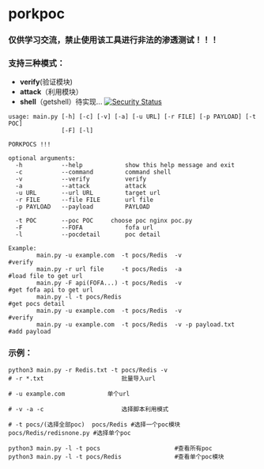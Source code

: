 # porkpoc
### 仅供学习交流，禁止使用该工具进行非法的渗透测试！！！
### 支持三种模式：
- **verify**(验证模块)
- **attack**（利用模块）
- **shell**（getshell）待实现...
[![Security Status](https://www.murphysec.com/platform3/v3/badge/1617768457576165376.svg?t=1)](https://www.murphysec.com/accept?code=f76cf2003ea507fcf1fe2c501ef067b4&type=1&from=2&t=2)
```                                                            
usage: main.py [-h] [-c] [-v] [-a] [-u URL] [-r FILE] [-p PAYLOAD] [-t POC]
               [-F] [-l]

PORKPOCS !!!

optional arguments:
  -h           --help            show this help message and exit
  -c           --command         command shell
  -v           --verify          verify
  -a           --attack          attack
  -u URL       --url URL         target url
  -r FILE      --file FILE       url file
  -p PAYLOAD   --payload         PAYLOAD
  
  -t POC       --poc POC     choose poc nginx poc.py
  -F           --FOFA            fofa url
  -l           --pocdetail       poc detail

Example:
        main.py -u example.com  -t pocs/Redis  -v                            #verify
        main.py -r url file     -t pocs/Redis  -a                            #load file to get url
        main.py -F api(FOFA...) -t pocs/Redis  -v                            #get fofa api to get url
        main.py -l -t pocs/Redis                                             #get pocs detail
        main.py -u example.com  -t pocs/Redis  -v                            #verify
        main.py -u example.com  -t pocs/Redis  -v -p payload.txt             #add payload
```

### 示例：

```
python3 main.py -r Redis.txt -t pocs/Redis -v
# -r *.txt 					    批量导入url

# -u example.com   			单个url

# -v -a -c 					    选择脚本利用模式

# -t pocs/(选择全部poc)  pocs/Redis #选择一个poc模块 pocs/Redis/redisnone.py #选择单个poc

python3 main.py -l -t pocs                     #查看所有poc
python3 main.py -l -t pocs/Redis               #查看单个poc模块
```
